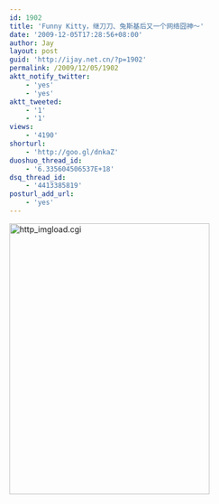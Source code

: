 ```yaml
---
id: 1902
title: 'Funny Kitty，继刀刀、兔斯基后又一个网络囧神～'
date: '2009-12-05T17:28:56+08:00'
author: Jay
layout: post
guid: 'http://ijay.net.cn/?p=1902'
permalink: /2009/12/05/1902
aktt_notify_twitter:
    - 'yes'
    - 'yes'
aktt_tweeted:
    - '1'
    - '1'
views:
    - '4190'
shorturl:
    - 'http://goo.gl/dnkaZ'
duoshuo_thread_id:
    - '6.335604506537E+18'
dsq_thread_id:
    - '4413385819'
posturl_add_url:
    - 'yes'
---
```


<a href="http://jayxu.com/log/wp-content/uploads/2009/12/http_imgload.cgi_.jpeg"><img class="alignnone size-medium wp-image-1901" title="http_imgload.cgi" src="http://jayxu.com/log/wp-content/uploads/2009/12/http_imgload.cgi_.jpeg" alt="http_imgload.cgi" width="355" height="480" /></a>